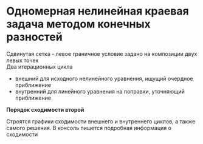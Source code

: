 # Одномерная нелинейная краевая задача методом конечных разностей  
Сдвинутая сетка - левое граничное условие задано на композиции двух левых точек  
Два итерационных цикла
* внешний для исходного нелинейного уравнения, ищущий очердное приближение
* внутренний для линейного уравнения на поправки, уточняющий приближение

__Порядок сходимости второй__

Строятся графики сходимости внешнего и внутреннего циклов, а также самого решения. В консоль пишется подробная информация о сходимости
